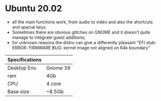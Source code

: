 # Ubuntu 20.02
- all the main functions work, from audio to video and also the shortcuts and special keys.
- Sometimes there are obvious glitches on GNOME and it doesn't quite manage to integrate guest additions;
- for unknown reasons the distro can give a differently pleasant "EFI stub: ERROR: FIRMWARE BUG: kernel image not aligned on 64k boundary"

| Specifications | |
| -------------  | ----------- |
| Desktop Env.   | Gnome 39    |
| ram            | 4Gb         |
| CPU            | 4 core      |
| Base size      | ~8.5Gb      |
